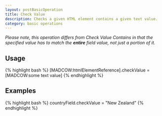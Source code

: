 ```yaml
---
layout: postBasicOperation
title: Check Value
description: Checks a given HTML element contains a given text value.
category: basic operations
---
```


_Please note, this operation differs from Check Value Contains in that the specified value has to match the **entire** field value, not just a portion of it._

## Usage
{% highlight bash %}
[MADCOW:htmlElementReference].checkValue = [MADCOW:some text value]
{% endhighlight %}

## Examples
{% highlight bash %}
countryField.checkValue = "New Zealand"
{% endhighlight %}



